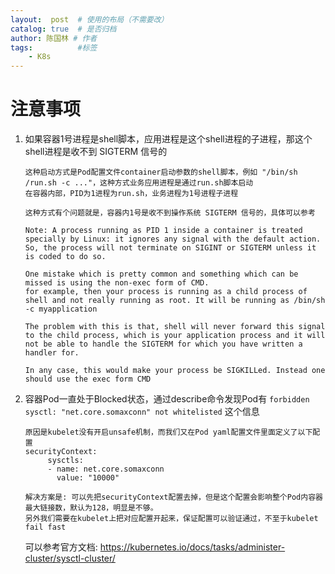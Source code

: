 ```yaml
---
layout:  post  # 使用的布局（不需要改）
catalog: true  # 是否归档
author: 陈国林 # 作者
tags:          #标签
    - K8s
---
```


# 注意事项
1. 如果容器1号进程是shell脚本，应用进程是这个shell进程的子进程，那这个shell进程是收不到 SIGTERM 信号的
   ```
   这种启动方式是Pod配置文件container启动参数的shell脚本，例如 "/bin/sh /run.sh -c ..."，这种方式业务应用进程是通过run.sh脚本启动
   在容器内部，PID为1进程为run.sh，业务进程为1号进程子进程
   
   这种方式有个问题就是，容器内1号是收不到操作系统 SIGTERM 信号的，具体可以参考
   
   Note: A process running as PID 1 inside a container is treated specially by Linux: it ignores any signal with the default action. 
   So, the process will not terminate on SIGINT or SIGTERM unless it is coded to do so.
   
   One mistake which is pretty common and something which can be missed is using the non-exec form of CMD.
   for example, then your process is running as a child process of shell and not really running as root. It will be running as /bin/sh -c myapplication
   
   The problem with this is that, shell will never forward this signal to the child process, which is your application process and it will not be able to handle the SIGTERM for which you have written a handler for.
   
   In any case, this would make your process be SIGKILLed. Instead one should use the exec form CMD
   ```

2. 容器Pod一直处于Blocked状态，通过describe命令发现Pod有 `forbidden sysctl: "net.core.somaxconn" not whitelisted` 这个信息
   ```
   原因是kubelet没有开启unsafe机制，而我们又在Pod yaml配置文件里面定义了以下配置
   securityContext:
        sysctls:
        - name: net.core.somaxconn
          value: "10000"
          
   解决方案是: 可以先把securityContext配置去掉，但是这个配置会影响整个Pod内容器最大链接数，默认为128，明显是不够。
   另外我们需要在kubelet上把对应配置开起来，保证配置可以验证通过，不至于kubelet fail fast
   ```
   可以参考官方文档: https://kubernetes.io/docs/tasks/administer-cluster/sysctl-cluster/
   
 

